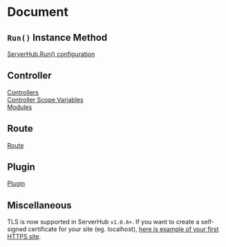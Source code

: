 # Document

## `Run()` Instance Method

[ServerHub.Run() configuration](run-module-method.html)

## Controller

[Controllers](controller.html#controller-composing)  
[Controller Scope Variables](controller.html#compile-time-and-static-controllers)  
[Modules]()

## Route

[Route](route.html)

## Plugin

[Plugin](plugin.html)

## Miscellaneous

TLS is now supported in ServerHub `v1.0.6+`. If you want to create a self-signed certificate for your site (eg. localhost), [here is example of your first HTTPS site](/tutorial/tls-tutorial.md).

